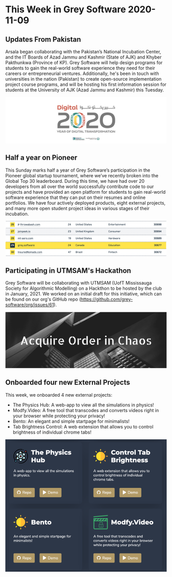 # This Week in Grey Software 2020-11-09

## Updates From Pakistan

Arsala began collaborating with the Pakistan’s National Incubation Center, and the IT Boards of Azad Jammu and Kashmir (State of AJK) and Khyber Pakthunkwa (Province of KP). 
Grey Software will help design programs for students to gain the real-world software experience they need for their careers or entrepreneurial ventures. Additionally, he's been in
touch with universities in the nation (Pakistan) to create open-source implementation project course programs, and will be hosting his first information session for students at the University
of AJK (Azad Jammu and Kashmir) this Tuesday.

![pak](./pak.png)

## Half a year on Pioneer

This Sunday marks half a year of Grey Software’s participation in the Pioneer global startup tournament, where we’ve recently broken into the Global Top 30 leaderboard. 
During this time, we have had over 20 developers from all over the world successfully contribute code to our projects and have provided an open platform for students to 
gain real-world software experience that they can put on their resumes and online portfolios. We have four actively deployed products, eight external projects, and many more 
open student project ideas in various stages of their incubation.

![pioneer](./pioneer.png)

## Participating in UTMSAM's Hackathon 

Grey Software will be collaborating with UTMSAM (UofT Mississauga Society for Algorithmic Modelling) on a Hackthon to be hosted by the club in January, 2021.
We worked on an initial draft for this initiative, which can be found on our org's GitHub repo (https://github.com/grey-software/org/issues/61).

![utmsam](./utmsam1.png)

## Onboarded four new External Projects

This week, we onboarded 4 new external projects: 

- The Physics Hub: A web-app to view all the simulations in physics!
- Modfy.Video: A free tool that transcodes and converts videos right in your browser while protecting your privacy!
- Bento: An elegant and simple startpage for minimalists!
- Tab Brightness Control: A web extension that allows you to control brightness of individual chrome tabs!

![projects](./projects.png)
